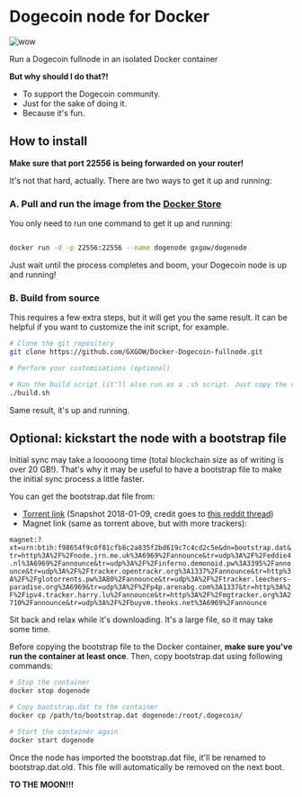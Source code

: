 # Dogecoin node for Docker

![wow](http://dogecoin.com/imgs/dogecoin-300.png)

Run a Dogecoin fullnode in an isolated Docker container

**But why should I do that?!**

* To support the Dogecoin community.
* Just for the sake of doing it.
* Because it's fun.

## How to install

**Make sure that port 22556 is being forwarded on your router!**

It's not that hard, actually. There are two ways to get it up and running:

### A. Pull and run the image from the [Docker Store](https://store.docker.com/community/images/gxgow/dogenode)

You only need to run one command to get it up and running:

```bash

docker run -d -p 22556:22556 --name dogenode gxgow/dogenode

```

Just wait until the process completes and boom, your Dogecoin node is up and running!

### B. Build from source

This requires a few extra steps, but it will get you the same result. It can be helpful if you want to customize the init script, for example.

```bash
# Clone the git repository
git clone https://github.com/GXGOW/Docker-Dogecoin-fullnode.git

# Perform your customisations (optional)

# Run the build script (it'll also run as a .sh script. Just copy the contents or change the file extension.)
./build.sh
```

Same result, it's up and running.

## Optional: kickstart the node with a bootstrap file

Initial sync may take a looooong time (total blockchain size as of writing is over 20 GB!). That's why it may be useful to have a bootstrap file to make the initial sync process a little faster.

You can get the bootstrap.dat file from:

* [Torrent link](http://jrn.me.uk/dogecoin_torrents/bootstrap_2018-01-09.dat.torrent) (Snapshot 2018-01-09, credit goes to [this reddit thread](https://www.reddit.com/r/dogecoin/comments/7p6f2m/dogecoin_bootstrapdat_torrent/))
* Magnet link (same as torrent above, but with more trackers): 

```magnet:?xt=urn:btih:f98654f9c0f81cfb8c2a835f2bd619c7c4cd2c5e&dn=bootstrap.dat&tr=http%3A%2F%2Fnode.jrn.me.uk%3A6969%2Fannounce&tr=udp%3A%2F%2Feddie4.nl%3A6969%2Fannounce&tr=udp%3A%2F%2Finferno.demonoid.pw%3A3395%2Fannounce&tr=udp%3A%2F%2Ftracker.opentrackr.org%3A1337%2Fannounce&tr=http%3A%2F%2Fglotorrents.pw%3A80%2Fannounce&tr=udp%3A%2F%2Ftracker.leechers-paradise.org%3A6969&tr=udp%3A%2F%2Fp4p.arenabg.com%3A1337&tr=http%3A%2F%2Fipv4.tracker.harry.lu%2Fannounce&tr=http%3A%2F%2Fmgtracker.org%3A2710%2Fannounce&tr=udp%3A%2F%2Fbuyvm.theoks.net%3A6969%2Fannounce``` 

Sit back and relax while it's downloading. It's a large file, so it may take some time.

Before copying the bootstrap file to the Docker container, **make sure you've run the container at least once**. Then, copy bootstrap.dat using following commands:

```bash
# Stop the container
docker stop dogenode

# Copy bootstrap.dat to the container
docker cp /path/to/bootstrap.dat dogenode:/root/.dogecoin/

# Start the container again
docker start dogenode
```

Once the node has imported the bootstrap.dat file, it'll be renamed to bootstrap.dat.old. This file will automatically be removed on the next boot.

**TO THE MOON!!!**
